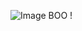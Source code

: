 

  
  ![Image](https://github.com/user-attachments/assets/9f5995a6-3941-4b40-bf8f-e427e072d61c) BOO !
 
